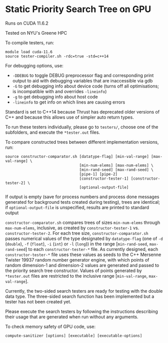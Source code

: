 # Static Priority Search Tree on GPU

Runs on CUDA 11.6.2

Tested on NYU's Greene HPC

To compile testers, run:

	module load cuda-11.6
	source tester-compiler.sh -rdc=true -std=c++14

For debugging options, use:
- `-DDEBUG` to toggle DEBUG preprocessor flag and corresponding print output to aid with debugging variables that are inaccessible via gdb
- `-G` to get debugging info about device code (turns off all optimisations; is incompatible with and overrides `-lineinfo`)
- `-g` to get debugging info about host code
- `-lineinfo` to get info on which lines are causing errors

Standard is set to C++14 because Thrust has deprecated older versions of C++ and because this allows use of simpler auto return types.


To run these testers individually, please go to `testers/`, choose one of the subfolders, and execute the `*tester.out` files.


To compare constructed trees between different implementation versions, run:

	source constructor-comparator.sh [datatype-flag] [min-val-range] [max-val-range] \
									 [min-num-elems] [max-num-elems] \
									 [min-rand-seed] [max-rand-seed] \
									 [pipe-1] [pipe-2]
									 [constructor-tester-1] [constructor-tester-2] \
									 [optional-output-file]

If output is empty (save for process numbers and process done messages generated for background tests created during testing), trees are identical; if `optional-output-file` is unspecified, results are printed to standard output

`constructor-comparator.sh` compares trees of sizes `min-num-elems` through `max-num-elems`, inclusive, as created by `constructor-tester-1` vs. `constructor-tester-2`. For each tree size, `constructor-comparator.sh` passes numerical values of the type designated by `datatype-flag` (one of `-d` (`double`), `-f` (`float`), `-i` (`int`) or `-l` (`long`)) in the range \[`min-rand-seed`, `max-rand-seed`\] to each `constructor-tester-*` file. As currently designed, each `constructor-tester-*` file uses these values as seeds to the C++ Mersenne Twister 19937 random number generator engine, with which points of random dimension-1 and dimension-2 values are generated and passed to the priority search tree constructor. Values of points generated by `*tester.out` files are restricted to the inclusive range \[`min-val-range`, `max-val-range`\].


Currently, the two-sided search testers are ready for testing with the double data type. The three-sided search function has been implemented but a tester has not been created yet.

Please execute the search testers by following the instructions describing their usage that are generated when run without any arguments.


To check memory safety of GPU code, use:

	compute-sanitizer [options] [executable] [executable-options]
